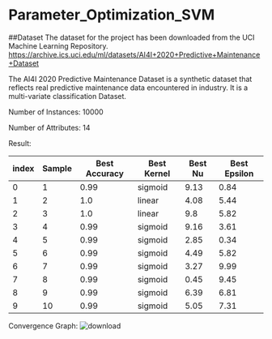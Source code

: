 # Parameter_Optimization_SVM
##Dataset
The dataset for the project has been downloaded from the UCI Machine Learning Repository. https://archive.ics.uci.edu/ml/datasets/AI4I+2020+Predictive+Maintenance+Dataset

The AI4I 2020 Predictive Maintenance Dataset is a synthetic dataset that reflects real predictive maintenance data encountered in industry.
It is a multi-variate classification Dataset.

Number of Instances: 10000

Number of Attributes: 14

Result:

|index|Sample|Best Accuracy|Best Kernel|Best Nu|Best Epsilon|
|---|---|---|---|---|---|
|0|1|0\.99|sigmoid|9\.13|0\.84|
|1|2|1\.0|linear|4\.08|5\.44|
|2|3|1\.0|linear|9\.8|5\.82|
|3|4|0\.99|sigmoid|9\.16|3\.61|
|4|5|0\.99|sigmoid|2\.85|0\.34|
|5|6|0\.99|sigmoid|4\.49|5\.82|
|6|7|0\.99|sigmoid|3\.27|9\.99|
|7|8|0\.99|sigmoid|0\.45|9\.45|
|8|9|0\.99|sigmoid|6\.39|6\.81|
|9|10|0\.99|sigmoid|5\.05|7\.31|

Convergence Graph:
![download](https://user-images.githubusercontent.com/76900019/234082103-99a0e97f-0dd5-4998-bc1f-cf3048652c9a.png)
